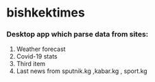 # bishkektimes

### Desktop app which **parse** data from sites:

1. Weather forecast
2. Covid-19 stats
3. Third item
4. Last news from sputnik.kg ,kabar.kg , sport.kg
